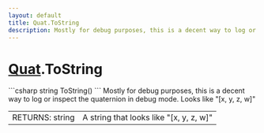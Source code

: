 ```yaml
---
layout: default
title: Quat.ToString
description: Mostly for debug purposes, this is a decent way to log or inspect the quaternion in debug mode. Looks like "[x, y, z, w]"
---
```

# [Quat]({{site.url}}/Pages/Reference/Quat.html).ToString

<div class='signature' markdown='1'>
```csharp
string ToString()
```
Mostly for debug purposes, this is a decent way to log or
inspect the quaternion in debug mode. Looks like "[x, y, z, w]"
</div>

|  |  |
|--|--|
|RETURNS: string|A string that looks like "[x, y, z, w]"|




